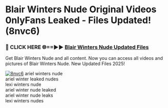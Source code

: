 # Blair Winters Nude Original Videos 0nlyFans Leaked - Files Updated! (8nvc6)

<h3>🔴 CLICK HERE 🌐==►► <a href="https://tinyurl.com/4mcuefdz" rel="nofollow">Blair Winters Nude Updated Files</a></h3>

Get Blair Winters Nude and all content. Now you can access all videos and pictures of Blair Winters Nude. New Updated Files 2025!

[![8nvc6](https://i.imgur.com/StAQSOY.gif)](https://tinyurl.com/4mcuefdz)
ariel winters nude<br>
ariel winter leaked nudes<br>
lexi winters nude<br>
ariel winter nude leaked<br>
ariel winter nude leaks<br>
lexi winters nudes